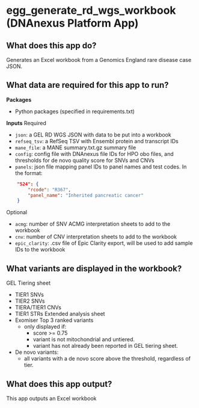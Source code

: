 <!-- dx-header -->

# egg_generate_rd_wgs_workbook (DNAnexus Platform App)

## What does this app do?

Generates an Excel workbook from a Genomics England rare disease case JSON.


## What data are required for this app to run?

**Packages**
* Python packages (specified in requirements.txt)

**Inputs**
Required
* `json`: a GEL RD WGS JSON with data to be put into a workbook
* `refseq_tsv`: a RefSeq TSV with Ensembl protein and transcript IDs
* `mane_file`: a MANE summary.txt.gz summary file
* `config`: config file with DNAnexus file IDs for HPO obo files, and thresholds for de novo quality score for SNVs and CNVs
* `panels`: json file mapping panel IDs to panel names and test codes. In the format:
```json
    "524": {
        "rcode": "R367",
        "panel_name": "Inherited pancreatic cancer"
    }
```

Optional
* `acmg`: number of SNV ACMG interpretation sheets to add to the workbook
* `cnv`: number of CNV interpretation sheets to add to the workbook
* `epic_clarity`: .csv file of Epic Clarity export, will be used to add sample IDs to the workbook

## What variants are displayed in the workbook?
GEL Tiering sheet
* TIER1 SNVs
* TIER2 SNVs
* TIERA/TIER1 CNVs
* TIER1 STRs
Extended analysis sheet
* Exomiser Top 3 ranked variants
    * only displayed if:
        * score >= 0.75
        * variant is not mitochondrial and untiered.
        * variant has not already been reported in GEL tiering sheet.
* De novo variants:
    * all variants with a de novo score above the threshold, regardless of tier.

## What does this app output?

This app outputs an Excel workbook